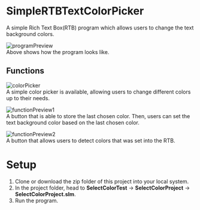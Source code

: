 # SimpleRTBTextColorPicker
A simple Rich Text Box(RTB) program which allows users to change the text background colors.

![programPreview](https://user-images.githubusercontent.com/70519090/159917608-a26688de-8c33-4b07-b685-75086b42745c.png)<br>
Above shows how the program looks like.

## Functions
![colorPicker](https://user-images.githubusercontent.com/70519090/159917707-8b1cf124-7da7-4a2f-a64d-93f512e1cd85.png)<br>
A simple color picker is available, allowing users to change different colors up to their needs.

![functionPreview1](https://user-images.githubusercontent.com/70519090/159917795-2f3955f8-bed2-4cc5-b940-a2dfb695afe2.png)<br>
A button that is able to store the last chosen color. Then, users can set the text background color based on the last chosen color.

![functionPreview2](https://user-images.githubusercontent.com/70519090/159917349-948d5d7a-0c98-4d62-892f-46f2fe243aad.png)<br>
A button that allows users to detect colors that was set into the RTB.

# Setup
1. Clone or download the zip folder of this project into your local system.
2. In the project folder, head to **SelectColorTest** -> **SelectColorProject** -> **SelectColorProject.slm**.
3. Run the program.
